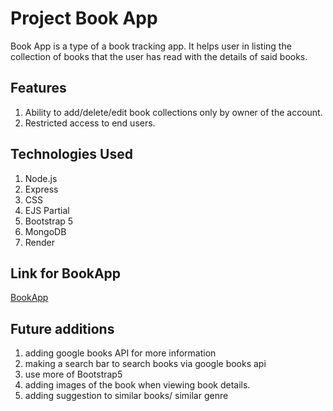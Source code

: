 # Project Book App

Book App is a type of a book tracking app. It helps user in listing the collection of books that the user has read with the details of said books.

## Features

1. Ability to add/delete/edit book collections only by owner of the account.
1. Restricted access to end users.

## Technologies Used

1. Node.js
1. Express
1. CSS
1. EJS Partial
1. Bootstrap 5
1. MongoDB
1. Render

## Link for BookApp
[BookApp](https://bookapp-bjot.onrender.com)

## Future additions

1. adding google books API for more information
1. making a search bar to search books via google books api
1. use more of Bootstrap5
1. adding images of the book when viewing book details.
1. adding suggestion to similar books/ similar genre
